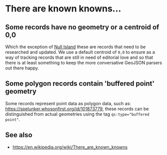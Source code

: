 # There are known knowns...

## Some records have no geometry or a centroid of 0,0

Which the exception of [Null Island](https://spelunker.whosonfirst.org/id/1/) these are records that need to be researched and updated. We use a default centroid of `0,0` to ensure as a way of tracking records that are still in need of editorial love and so that there is at least something to keep the more conversative GeoJSON parsers out there happy.

## Some polygon records contain 'buffered point' geometry

Some records represent point data as polygon data, such as: https://spelunker.whosonfirst.org/id/101873779, these records can be distinguished from actual geometries using the tag `qs:type="buffered point"`.

## See also

* https://en.wikipedia.org/wiki/There_are_known_knowns
